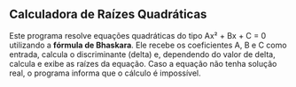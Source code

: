 ## Calculadora de Raízes Quadráticas

Este programa resolve equações quadráticas do tipo Ax² + Bx + C = 0 utilizando a **fórmula de Bhaskara**. Ele recebe os coeficientes A, B e C como entrada, calcula o discriminante (delta) e, dependendo do valor de delta, calcula e exibe as raízes da equação. Caso a equação não tenha solução real, o programa informa que o cálculo é impossível.